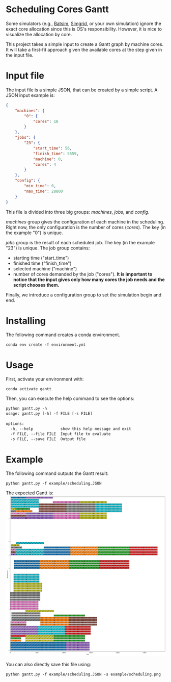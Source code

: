 # Scheduling Cores Gantt
Some simulators (e.g., [Batsim](https://batsim.frama.io/), [Simgrid](https://simgrid.org/), or your own simulation) ignore the exact core allocation since this is OS's responsibility. However, it is nice to visualize the allocation by core. 

This project takes a simple input to create a Gantt graph by machine cores. It will take a first-fit approach given the available cores at the step given in the input file.

# Input file

The input file is a simple JSON, that can be created by a simple script. A JSON input example is:

```json
{
    "machines": {
        "0": {
            "cores": 18
        }
    },
    "jobs": {
        "23": {
            "start_time": 56,
            "finish_time": 5559,
            "machine": 0,
            "cores": 4
        }
    },
    "config": {
        "min_time": 0,
        "max_time": 28800
    }
}
```

This file is divided into three big groups: *machines*, *jobs*, and *config*. 

*machines* group gives the configuration of each machine in the scheduling. Right now, the only configuration is the number of cores (*cores*). The key (in the example "0") is unique.

*jobs* group is the result of each scheduled job. The key (in the example "23") is unique. The job group contains:
- starting time ("start_time")
- finished time ("finish_time")
- selected machine ("machine")
- number of cores demanded by the job ("cores"). **It is important to notice that the input gives only how many cores the job needs and the script chooses them.**

Finally, we introduce a configuration group to set the simulation begin and end.

# Installing
The following command creates a conda environment.

```
conda env create -f environment.yml
```

# Usage

First, activate your environment with:

```
conda activate gantt
```

Then, you can execute the help command to see the options:

```
python gantt.py -h
usage: gantt.py [-h] -f FILE [-s FILE]

options:
  -h, --help            show this help message and exit
  -f FILE, --file FILE  Input file to evaluate
  -s FILE, --save FILE  Output file
```

# Example
The following command outputs the Gantt result:

```
python gantt.py -f example/scheduling.JSON
```

The expected Gantt is:
![alt text](example/scheduling.png)

You can also directly save this file using:

```
python gantt.py -f example/scheduling.JSON -s example/scheduling.png
```